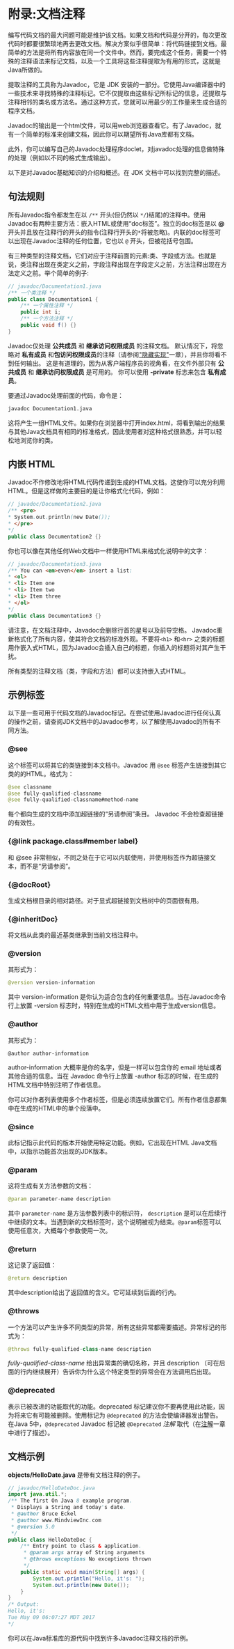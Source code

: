 

# 附录:文档注释

编写代码文档的最大问题可能是维护该文档。如果文档和代码是分开的，每次更改代码时都要很繁琐地再去更改文档。解决方案似乎很简单：将代码链接到文档。最简单的方法是将所有内容放在同一个文件中。然而，要完成这个任务，需要一个特殊的注释语法来标记文档，以及一个工具将这些注释提取为有用的形式，这就是Java所做的。

提取注释的工具称为Javadoc，它是 JDK 安装的一部分。它使用Java编译器中的一些技术来寻找特殊的注释标记。它不仅提取由这些标记所标记的信息，还提取与注释相邻的类名或方法名。通过这种方式，您就可以用最少的工作量来生成合适的程序文档。

Javadoc的输出是一个html文件，可以用web浏览器查看它。有了Javadoc，就有一个简单的标准来创建文档，因此你可以期望所有Java库都有文档。

此外，你可以编写自己的Javadoc处理程序doclet，对javadoc处理的信息做特殊的处理（例如以不同的格式生成输出）。

以下是对Javadoc基础知识的介绍和概述。在 JDK 文档中可以找到完整的描述。

## 句法规则

所有Javadoc指令都发生在以 `/**` 开头(但仍然以 `*/`)结尾)的注释中。使用Javadoc有两种主要方法：嵌入HTML或使用“doc标签”。独立的doc标签是以 **@** 开头并且放在注释行的开头的指令(注释行开头的`*`将被忽略)。内联的doc标签可以出现在Javadoc注释的任何位置，它也以 `@` 开头，但被花括号包围。

有三种类型的注释文档，它们对应于注释前面的元素:类、字段或方法。也就是说，类注释出现在类定义之前，字段注释出现在字段定义之前，方法注释出现在方法定义之前。举个简单的例子:

```java
// javadoc/Documentation1.java 
/** 一个类注释 */
public class Documentation1 {
    /** 一个属性注释 */
    public int i;
    /** 一个方法注释 */ 
    public void f() {}
}

```

Javadoc仅处理 **公共成员** 和 **继承访问权限成员** 的注释文档。 默认情况下，将忽略对 **私有成员** 和**包访问权限成员**的注释（请参阅["隐藏实现"](/docs/book/07-Implementation-Hiding)一章），并且你将看不到任何输出。 这是有道理的，因为从客户端程序员的视角看，在文件外部只有 **公共成员** 和 **继承访问权限成员** 是可用的。 你可以使用 **-private** 标志来包含 **私有成员**。

要通过Javadoc处理前面的代码，命令是：

```cmd
javadoc Documentation1.java
```

这将产生一组HTML文件。如果你在浏览器中打开index.html，将看到输出的结果与其他Java文档具有相同的标准格式，因此使用者对这种格式很熟悉，并可以轻松地浏览你的类。

## 内嵌 HTML

Javadoc不作修改地将HTML代码传递到生成的HTML文档。这使你可以充分利用HTML。但是这样做的主要目的是让你格式化代码，例如：

```java
// javadoc/Documentation2.java
/** <pre>
* System.out.println(new Date());
* </pre>
*/
public class Documentation2 {}
```

你也可以像在其他任何Web文档中一样使用HTML来格式化说明中的文字：

```java
// javadoc/Documentation3.java
/** You can <em>even</em> insert a list:
* <ol>
* <li> Item one
* <li> Item two
* <li> Item three
* </ol>
*/
public class Documentation3 {}
```

请注意，在文档注释中，Javadoc会删除行首的星号以及前导空格。 Javadoc重新格式化了所有内容，使其符合文档的标准外观。不要将`<h1>` 和`<hr>` 之类的标题用作嵌入式HTML，因为Javadoc会插入自己的标题，你插入的标题将对其产生干扰。

所有类型的注释文档（类，字段和方法）都可以支持嵌入式HTML。

## 示例标签

以下是一些可用于代码文档的Javadoc标记。在尝试使用Javadoc进行任何认真的操作之前，请查阅JDK文档中的Javadoc参考，以了解使用Javadoc的所有不同方法。

### @see

这个标签可以将其它的类链接到本文档中。Javadoc 用 `@see` 标签产生链接到其它类的的HTML。格式为：

```java
@see classname
@see fully-qualified-classname
@see fully-qualified-classname#method-name
```

每个都向生成的文档中添加超链接的“另请参阅”条目。 Javadoc 不会检查超链接的有效性。

### {@link package.class#member label}

和 @see 非常相似，不同之处在于它可以内联使用，并使用标签作为超链接文本，而不是“另请参阅”。

### {@docRoot}

生成文档根目录的相对路径。对于显式超链接到文档树中的页面很有用。

### {@inheritDoc}

将文档从此类的最近基类继承到当前文档注释中。

### @version

其形式为：

```java
@version version-information
```

其中 version-information 是你认为适合包含的任何重要信息。当在Javadoc命令行上放置 -version 标志时，特别在生成的HTML文档中用于生成version信息。

### @author

其形式为：

```
@author author-information
```

 author-information 大概率是你的名字，但是一样可以包含你的 email 地址或者其他合适的信息。当在 Javadoc 命令行上放置 -author 标志的时候，在生成的HTML文档中特别注明了作者信息。

你可以对作者列表使用多个作者标签，但是必须连续放置它们。所有作者信息都集中在生成的HTML中的单个段落中。

### @since

此标记指示此代码的版本开始使用特定功能。例如，它出现在HTML Java文档中，以指示功能首次出现的JDK版本。

### @param

这将生成有关方法参数的文档：

```java
@param parameter-name description
```

其中 `parameter-name` 是方法参数列表中的标识符， `description` 是可以在后续行中继续的文本。当遇到新的文档标签时，这个说明被视为结束。`@param`标签可以使用任意次，大概每个参数使用一次。

### @return

这记录了返回值：

```java
@return description
```

其中description给出了返回值的含义。它可延续到后面的行内。

### @throws

一个方法可以产生许多不同类型的异常，所有这些异常都需要描述。异常标记的形式为：

```java
@throws fully-qualified-class-name description
```

*fully-qualified-class-name* 给出异常类的确切名称，并且 description （可在后面的行内继续展开）告诉你为什么这个特定类型的异常会在方法调用后出现。

### @deprecated

表示已被改进的功能取代的功能。deprecated 标记建议你不要再使用此功能，因为将来它有可能被删除。使用标记为 `@deprecated` 的方法会使编译器发出警告。在Java 5中，`@deprecated`  Javadoc 标记被 `@Deprecated` *注解* 取代（在[注解](./23-Annotations)一章中进行了描述）。

## 文档示例

**objects/HelloDate.java** 是带有文档注释的例子。

```java
// javadoc/HelloDateDoc.java
import java.util.*;
/** The first On Java 8 example program.
 * Displays a String and today's date.
 * @author Bruce Eckel
 * @author www.MindviewInc.com
 * @version 5.0
 */
public class HelloDateDoc {
    /** Entry point to class & application.
     * @param args array of String arguments
     * @throws exceptions No exceptions thrown
     */
    public static void main(String[] args) {
        System.out.println("Hello, it's: ");
        System.out.println(new Date());
    }
}
/* Output:
Hello, it's:
Tue May 09 06:07:27 MDT 2017
*/
```

你可以在Java标准库的源代码中找到许多Javadoc注释文档的示例。




